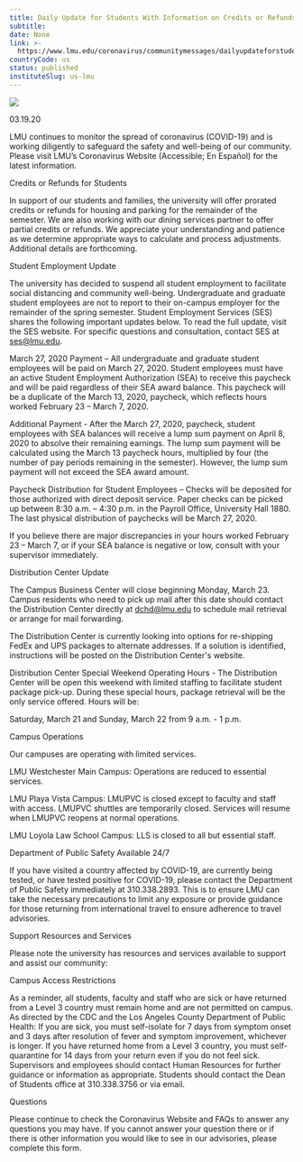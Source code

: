 ```yaml
---
title: Daily Update for Students With Information on Credits or Refunds
subtitle: 
date: None
link: >-
  https://www.lmu.edu/coronavirus/communitymessages/dailyupdateforstudentswithinformationoncreditsorrefunds/
countryCode: us
status: published
instituteSlug: us-lmu
---
```

![](https://www.lmu.edu/media/lmu2015responsivesite/siteassets/favicon/apple-touch-icon-precomposed.png)

03.19.20

LMU continues to monitor the spread of coronavirus (COVID-19) and is working diligently to safeguard the safety and well-being of our community. Please visit LMU’s Coronavirus Website (Accessible; En Español) for the latest information.

Credits or Refunds for Students

In support of our students and families, the university will offer prorated credits or refunds for housing and parking for the remainder of the semester. We are also working with our dining services partner to offer partial credits or refunds. We appreciate your understanding and patience as we determine appropriate ways to calculate and process adjustments. Additional details are forthcoming.

Student Employment Update

The university has decided to suspend all student employment to facilitate social distancing and community well-being. Undergraduate and graduate student employees are not to report to their on-campus employer for the remainder of the spring semester. Student Employment Services (SES) shares the following important updates below. To read the full update, visit the SES website. For specific questions and consultation, contact SES at ses@lmu.edu.

March 27, 2020 Payment – All undergraduate and graduate student employees will be paid on March 27, 2020. Student employees must have an active Student Employment Authorization (SEA) to receive this paycheck and will be paid regardless of their SEA award balance. This paycheck will be a duplicate of the March 13, 2020, paycheck, which reflects hours worked February 23 – March 7, 2020.

Additional Payment - After the March 27, 2020, paycheck, student employees with SEA balances will receive a lump sum payment on April 8, 2020 to absolve their remaining earnings. The lump sum payment will be calculated using the March 13 paycheck hours, multiplied by four (the number of pay periods remaining in the semester). However, the lump sum payment will not exceed the SEA award amount.

Paycheck Distribution for Student Employees – Checks will be deposited for those authorized with direct deposit service. Paper checks can be picked up between 8:30 a.m. – 4:30 p.m. in the Payroll Office, University Hall 1880. The last physical distribution of paychecks will be March 27, 2020.

If you believe there are major discrepancies in your hours worked February 23 – March 7, or if your SEA balance is negative or low, consult with your supervisor immediately.

Distribution Center Update

The Campus Business Center will close beginning Monday, March 23. Campus residents who need to pick up mail after this date should contact the Distribution Center directly at dchd@lmu.edu to schedule mail retrieval or arrange for mail forwarding.

The Distribution Center is currently looking into options for re-shipping FedEx and UPS packages to alternate addresses. If a solution is identified, instructions will be posted on the Distribution Center's website.

Distribution Center Special Weekend Operating Hours - The Distribution Center will be open this weekend with limited staffing to facilitate student package pick-up. During these special hours, package retrieval will be the only service offered. Hours will be:

Saturday, March 21 and Sunday, March 22 from 9 a.m. - 1 p.m.

Campus Operations

Our campuses are operating with limited services.

LMU Westchester Main Campus: Operations are reduced to essential services.

LMU Playa Vista Campus: LMUPVC is closed except to faculty and staff with access. LMUPVC shuttles are temporarily closed. Services will resume when LMUPVC reopens at normal operations.

LMU Loyola Law School Campus: LLS is closed to all but essential staff.

Department of Public Safety Available 24/7

If you have visited a country affected by COVID-19, are currently being tested, or have tested positive for COVID-19, please contact the Department of Public Safety immediately at 310.338.2893. This is to ensure LMU can take the necessary precautions to limit any exposure or provide guidance for those returning from international travel to ensure adherence to travel advisories.

Support Resources and Services

Please note the university has resources and services available to support and assist our community:

Campus Access Restrictions

As a reminder, all students, faculty and staff who are sick or have returned from a Level 3 country must remain home and are not permitted on campus. As directed by the CDC and the Los Angeles County Department of Public Health: If you are sick, you must self-isolate for 7 days from symptom onset and 3 days after resolution of fever and symptom improvement, whichever is longer. If you have returned home from a Level 3 country, you must self-quarantine for 14 days from your return even if you do not feel sick. Supervisors and employees should contact Human Resources for further guidance or information as appropriate. Students should contact the Dean of Students office at 310.338.3756 or via email.

Questions

Please continue to check the Coronavirus Website and FAQs to answer any questions you may have. If you cannot answer your question there or if there is other information you would like to see in our advisories, please complete this form.